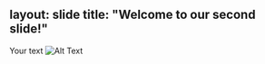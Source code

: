 layout: slide
title: "Welcome to our second slide!"
---
Your text
![Alt Text](https://media.giphy.com/media/vFKqnCdLPNOKc/giphy.gif)
